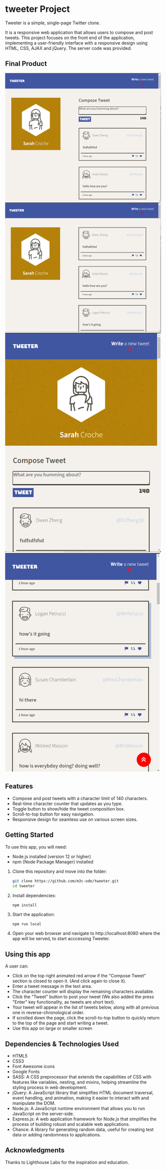 # tweeter Project

Tweeter is a simple, single-page Twitter clone.

It is a responsive web application that allows users to compose and post tweets. This project focuses on the front end of the application, implementing a user-friendly interface with a responsive design using HTML, CSS, AJAX and jQuery. The server code was provided.

## Final Product
!["Large screen with shown tweet composer"](https://github.com/m3c-ode/tweeter/blob/master/screens/top-large-show.png)
!["Large screen hidden composer"](https://github.com/m3c-ode/tweeter/blob/master/screens/top-large-hidden.png)
!["Small screen top of page"](https://github.com/m3c-ode/tweeter/blob/master/screens/top-small-show.png)
!["Small screen scrolled down"](https://github.com/m3c-ode/tweeter/blob/master/screens/scroll-small.png)

## Features

- Compose and post tweets with a character limit of 140 characters.
- Real-time character counter that updates as you type.
- Toggle button to show/hide the tweet composition box.
- Scroll-to-top button for easy navigation.
- Responsive design for seamless use on various screen sizes.

## Getting Started

To use this app, you will need:
- Node.js installed (version 12 or higher)
- npm (Node Package Manager) installed

1. Clone this repository and move into the folder:
    ```bash
    git clone https://github.com/m3c-ode/tweeter.git
    cd tweeter
    ```

2. Install dependencies:
    ```
    npm install
    ```

3. Start the application: 
    ```
    npm run local
    ```

4. Open your web browser and navigate to http://localhost:8080 where the app will be served, to start acccessing Tweeter.


## Using this app
A user can:
- Click on the top right animated red arrow if the "Compose Tweet" section is closed to open it. (And click again to close it).
- Enter a tweet message in the text area.
- The character counter will display the remaining characters available.
- Click the "Tweet" button to post your tweet (We also added the press "Enter" key functionality, as tweets are short text).
- Your tweet will appear in the list of tweets below, along with all previous one in reverse-chronological order.
- If scrolled down the page, click the scroll-to-top button to quickly return to the top of the page and start writing a tweet.
- Use this app on large or smaller screen

## Dependencies & Technologies Used

- HTML5
- CSS3
- Font Awesome icons
- Google Fonts
- SASS: A CSS preprocessor that extends the capabilities of CSS with features like variables, nesting, and mixins, helping streamline the styling process in web development.
- jQuery: A JavaScript library that simplifies HTML document traversal, event handling, and animation, making it easier to interact with and manipulate the DOM.
- Node.js: A JavaScript runtime environment that allows you to run JavaScript on the server-side.
- Express.js: A web application framework for Node.js that simplifies the process of building robust and scalable web applications.
- Chance: A library for generating random data, useful for creating test data or adding randomness to applications.

## Acknowledgments
Thanks to Lighthouse Labs for the inspiration and education.
